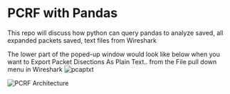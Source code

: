 # PCRF with Pandas
This repo will discuss how python can query pandas to analyze saved, all expanded packets saved, text files from Wireshark

The lower part of the poped-up window would look like below when you want to Export Packet Disections As Plain Text.. 
from the File pull down menu in Wireshark
![pcaptxt](https://user-images.githubusercontent.com/47313728/149603698-df894d38-7379-4f5b-8a78-753958999416.PNG)

![PCRF Architecture](https://user-images.githubusercontent.com/47313728/149600160-c0372717-eda8-41dd-89f7-c55c13923044.PNG)
